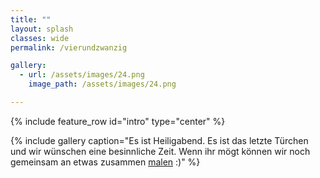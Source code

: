 ```yaml
---
title: ""
layout: splash
classes: wide
permalink: /vierundzwanzig

gallery: 
  - url: /assets/images/24.png
    image_path: /assets/images/24.png

---
```


{% include feature_row id="intro" type="center" %}

{% include gallery caption="Es ist Heiligabend. Es ist das letzte Türchen und wir wünschen eine besinnliche Zeit. Wenn ihr mögt können wir noch gemeinsam an etwas zusammen <a href="https://excalidraw.com/#room=a441ec610fc2079764d3,zskOh_oelvflFJRRwNhnQA">malen</a> :)" %}

